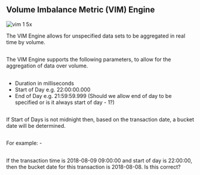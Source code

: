 ## Volume Imbalance Metric (VIM) Engine

![vim 1 5x](https://user-images.githubusercontent.com/1875500/43994123-963d45c0-9d8f-11e8-9b48-0b5c63335ae2.png)

The VIM Engine allows for unspecified data sets to be aggregated in real time by volume.
##
The VIM Engine supports the following parameters, to allow for the aggregation of data over volume.
##
* Duration in milliseconds
* Start of Day e.g. 22:00:00.000
* End of Day e.g. 21:59:59.999 (Should we allow end of day to be specified or is it always start of day - 1?)
##
If Start of Days is not midnight then, based on the transaction date, a bucket date will be determined.
##
For example: -
##
If the transaction time is 2018-08-09 09:00:00 and start of day is 22:00:00, then the bucket date for this transaction is 2018-08-08. Is this correct?
